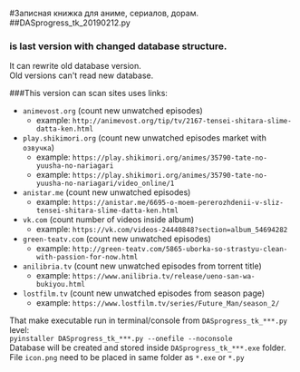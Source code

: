 #Записная книжка для аниме, сериалов, дорам.
##DASprogress_tk_20190212.py  
### is last version with changed database structure.  
It can rewrite old database version.  
Old versions can't read new database.  

###This version can scan sites uses links:  
- `animevost.org` (count new unwatched episodes)
  - example: `http://animevost.org/tip/tv/2167-tensei-shitara-slime-datta-ken.html`
- `play.shikimori.org` (count new unwatched episodes market with `озвучка`)
  - example: `https://play.shikimori.org/animes/35790-tate-no-yuusha-no-nariagari`  
  - example: `https://play.shikimori.org/animes/35790-tate-no-yuusha-no-nariagari/video_online/1`  
- `anistar.me` (count new unwatched episodes)
  - example: `https://anistar.me/6695-o-moem-pererozhdenii-v-sliz-tensei-shitara-slime-datta-ken.html`
- `vk.com` (count number of videos inside album)
  - example: `https://vk.com/videos-24440848?section=album_54694282`
- `green-teatv.com` (count new unwatched episodes)
  - example: `http://green-teatv.com/5865-uborka-so-strastyu-clean-with-passion-for-now.html`
- `anilibria.tv` (count new unwatched episodes from torrent title)
  - example: `https://www.anilibria.tv/release/ueno-san-wa-bukiyou.html`
- `lostfilm.tv` (count new unwatched episodes from season page)
  - example: `https://www.lostfilm.tv/series/Future_Man/season_2/`  

That make executable run in terminal/console from `DASprogress_tk_***.py` level:  
`pyinstaller DASprogress_tk_***.py --onefile --noconsole`  
Database will be created and stored inside `DASprogress_tk_***.exe` folder.  
File `icon.png` need to be placed in same folder as `*.exe` or `*.py`